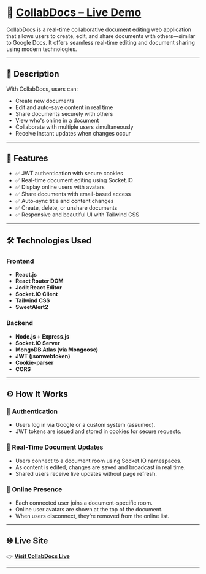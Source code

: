 # 📝 [CollabDocs – Live Demo](https://collab-docs-ruddy.vercel.app/)

CollabDocs is a real-time collaborative document editing web application that allows users to create, edit, and share documents with others—similar to Google Docs. It offers seamless real-time editing and document sharing using modern technologies.

---

## 📄 Description

With CollabDocs, users can:

- Create new documents
- Edit and auto-save content in real time
- Share documents securely with others
- View who's online in a document
- Collaborate with multiple users simultaneously
- Receive instant updates when changes occur

---

## 🚀 Features

- ✅ JWT authentication with secure cookies
- ✅ Real-time document editing using Socket.IO
- ✅ Display online users with avatars
- ✅ Share documents with email-based access
- ✅ Auto-sync title and content changes
- ✅ Create, delete, or unshare documents
- ✅ Responsive and beautiful UI with Tailwind CSS

---

## 🛠️ Technologies Used

### Frontend

- **React.js**
- **React Router DOM**
- **Jodit React Editor**
- **Socket.IO Client**
- **Tailwind CSS**
- **SweetAlert2**

### Backend

- **Node.js + Express.js**
- **Socket.IO Server**
- **MongoDB Atlas (via Mongoose)**
- **JWT (jsonwebtoken)**
- **Cookie-parser**
- **CORS**

---

## ⚙️ How It Works

### 🔐 Authentication

- Users log in via Google or a custom system (assumed).
- JWT tokens are issued and stored in cookies for secure requests.

### 🔁 Real-Time Document Updates

- Users connect to a document room using Socket.IO namespaces.
- As content is edited, changes are saved and broadcast in real time.
- Shared users receive live updates without page refresh.

### 👥 Online Presence

- Each connected user joins a document-specific room.
- Online user avatars are shown at the top of the document.
- When users disconnect, they’re removed from the online list.

---

## 🌐 Live Site

👉 **[Visit CollabDocs Live](https://collab-docs-ruddy.vercel.app/)**

---
